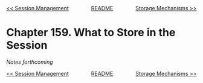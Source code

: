 <div>
<div style='float: left'><a href='ch158-session-management.md'>&lt;&lt; Session Management</a></div>
<div style='float: right'><a href='ch160-storage-mechanisms.md'>Storage Mechanisms &gt;&gt;</a></div>
<div style='float: inline-auto;text-align:center'><a href='README.md'>README</a></div>
<div style="clear: both"></div>
</div>

# Chapter 159. What to Store in the Session

*Notes forthcoming*

<div>
<div style='float: left'><a href='ch158-session-management.md'>&lt;&lt; Session Management</a></div>
<div style='float: right'><a href='ch160-storage-mechanisms.md'>Storage Mechanisms &gt;&gt;</a></div>
<div style='float: inline-auto;text-align:center'><a href='README.md'>README</a></div>
<div style="clear: both"></div>
</div>